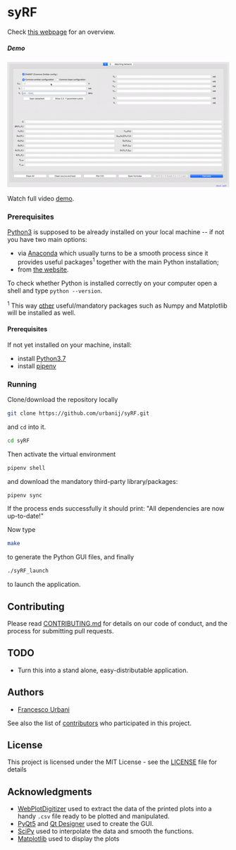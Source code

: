 # syRF

<!-- CAD tool to help you design RF and microwave circuits.<br> -->

Check [this webpage](https://urbanij.github.io/syRF/) for an overview.

##### Demo 

[![Alt Text](./doc/demo/syRF.gif)](https://youtu.be/yJPomOStffk)

Watch full video [demo](https://youtu.be/yJPomOStffk).


### Prerequisites


[Python3](https://www.python.org/) is supposed to be already installed on your local machine -- if not you have two main options:

- via [Anaconda](https://www.anaconda.com/download/) which usually turns to be a smooth process since it provides useful packages<sup>1</sup> together with the main Python installation;
- from [the website](https://www.python.org/).

To check whether Python is installed correctly on your computer open a shell and type `python --version`.


<sup>1</sup> This way [other](https://docs.anaconda.com/anaconda/packages/old-pkg-lists/4.3.1/py35/) useful/mandatory packages such as Numpy and Matplotlib will be installed as well.


#### Prerequisites
If not yet installed on your machine, install:
- install [Python3.7](https://www.python.org/)
- install [pipenv](https://github.com/pypa/pipenv)

### Running

Clone/download the repository locally
```sh
git clone https://github.com/urbanij/syRF.git
```
and `cd` into it.
```sh
cd syRF
```
Then activate the virtual environment
```sh
pipenv shell
```
and download the mandatory third-party library/packages:
```sh
pipenv sync
```
If the process ends successfully it should print: "All dependencies are now up-to-date!"

Now type 
```sh
make
```
to generate the Python GUI files, and finally
```sh
./syRF_launch
```
to launch the application.



## Contributing

Please read [CONTRIBUTING.md](https://github.com/urbanij/syRF/blob/master/CONTRIBUTING.md) for details on our code of conduct, and the process for submitting pull requests.

## TODO

- Turn this into a stand alone, easy-distributable application.

## Authors

* [Francesco Urbani](https://urbanij.github.io/)

See also the list of [contributors](https://github.com/urbanij/syRF/graphs/contributors) who participated in this project.

## License

This project is licensed under the MIT License - see the [LICENSE](https://github.com/urbanij/syRF/blob/master/LICENSE) file for details

## Acknowledgments

- [WebPlotDigitizer](https://automeris.io/WebPlotDigitizer/) used to extract the data of the printed plots into a handy `.csv` file ready to be plotted and manipulated.
- [PyQt5](https://pypi.python.org/pypi/PyQt5) and [Qt Designer](http://doc.qt.io/qt-5/qtdesigner-manual.html) used to create the GUI.
- [SciPy](https://www.scipy.org/) used to interpolate the data and smooth the functions.
- [Matplotlib](https://matplotlib.org/) used to display the plots

